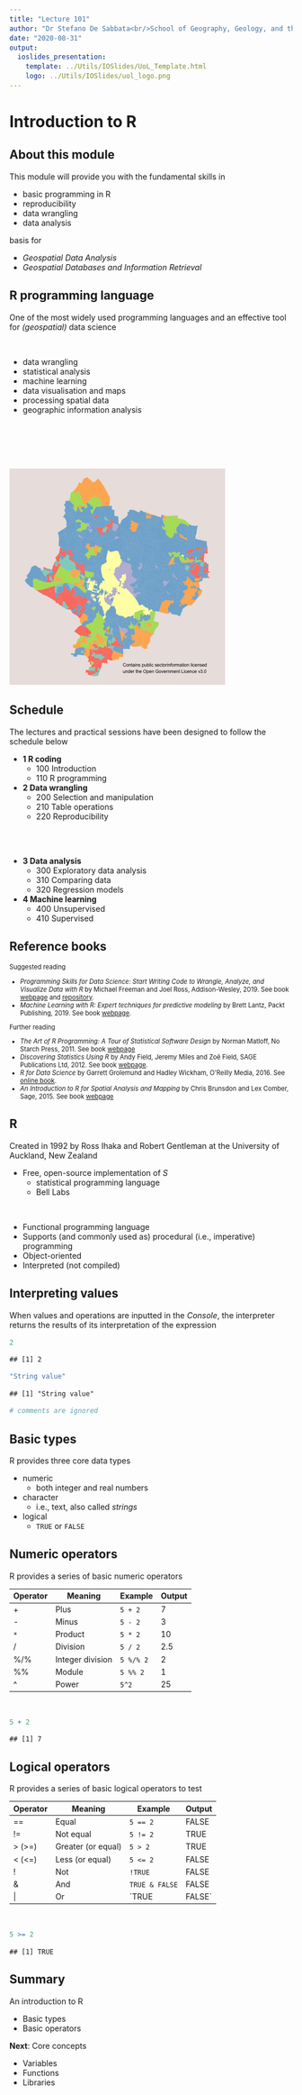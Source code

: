 ```yaml
---
title: "Lecture 101"
author: "Dr Stefano De Sabbata<br/>School of Geography, Geology, and the Env.<br/><a href=\"mailto:s.desabbata@le.ac.uk\">s.desabbata&commat;le.ac.uk</a> &vert; <a href=\"https://twitter.com/maps4thought\">&commat;maps4thought</a><br/><a href=\"https://github.com/sdesabbata/GY7702\">github.com/sdesabbata/GY7702</a> licensed under <a href=\"https://www.gnu.org/licenses/gpl-3.0.html\">GNU GPL v3.0</a>"
date: "2020-08-31"
output:
  ioslides_presentation:
    template: ../Utils/IOSlides/UoL_Template.html
    logo: ../Utils/IOSlides/uol_logo.png
---
```






# Introduction to R



## About this module

This module will provide you with the fundamental skills in

- basic programming in R
- reproducibility
- data wrangling
- data analysis

basis for

- *Geospatial Data Analysis*
- *Geospatial Databases and Information Retrieval*



## R programming language
    
One of the most widely used programming languages and an effective tool for *(geospatial)* data science

<div class="columns-2">

<br/>

- data wrangling
- statistical analysis
- machine learning
- data visualisation and maps
- processing spatial data
- geographic information analysis

<br/><br/><br/><br/>

<img src="101_L_Introduction_files/figure-html/unnamed-chunk-1-1.png" width="384" />

</div>



## Schedule

The lectures and practical sessions have been designed to follow the schedule below


<div class="columns-2">

- **1 R coding**
  - 100 Introduction
  - 110 R programming
- **2 Data wrangling**
  - 200 Selection and manipulation
  - 210 Table operations
  - 220 Reproducibility
  
<br/><br/>

- **3 Data analysis**
  - 300 Exploratory data analysis
  - 310 Comparing data
  - 320 Regression models
- **4 Machine learning**
  - 400 Unsupervised
  - 410 Supervised

</div>



## Reference books

<div style="font-size:80%;">
Suggested reading

- *Programming Skills for Data Science: Start Writing Code to Wrangle, Analyze, and Visualize Data with R* by Michael Freeman and Joel Ross, Addison-Wesley, 2019. See book [webpage](https://www.pearson.com/us/higher-education/program/Freeman-Programming-Skills-for-Data-Science-Start-Writing-Code-to-Wrangle-Analyze-and-Visualize-Data-with-R/PGM2047488.html) and [repository](https://programming-for-data-science.github.io/).
- *Machine Learning with R: Expert techniques for predictive modeling* by Brett Lantz, Packt Publishing, 2019. See book [webpage](https://subscription.packtpub.com/book/big_data_and_business_intelligence/9781788295864).

Further reading

- *The Art of R Programming: A Tour of Statistical Software Design* by Norman Matloff, No Starch Press, 2011. See book [webpage](https://nostarch.com/artofr.htm)
- *Discovering Statistics Using R* by Andy Field, Jeremy Miles and Zoë Field, SAGE Publications Ltd, 2012. See book [webpage](https://www.discoveringstatistics.com/books/discovering-statistics-using-r/).
- *R for Data Science* by Garrett Grolemund and Hadley Wickham, O'Reilly Media, 2016. See [online book](https://r4ds.had.co.nz/).
- *An Introduction to R for Spatial Analysis and Mapping* by Chris Brunsdon and Lex Comber, Sage, 2015. See book [webpage](https://uk.sagepub.com/en-gb/eur/an-introduction-to-r-for-spatial-analysis-and-mapping/book241031)
</div>


## R

Created in 1992 by Ross Ihaka and Robert Gentleman at the University of Auckland, New Zealand

- Free, open-source implementation of *S*
    - statistical programming language 
    - Bell Labs

<br/>

- Functional programming language
- Supports (and commonly used as) procedural (i.e., imperative) programming
- Object-oriented
- Interpreted (not compiled)



## Interpreting values

When values and operations are inputted in the *Console*, the interpreter returns the results of its interpretation of the expression


```r
2
```

```
## [1] 2
```

```r
"String value"
```

```
## [1] "String value"
```

```r
# comments are ignored
```



## Basic types

R provides three core data types

- numeric 
    - both integer and real numbers
- character 
    - i.e., text, also called *strings*
- logical
    - `TRUE` or `FALSE`


## Numeric operators

R provides a series of basic numeric operators

<div class="packedtable">

|Operator|Meaning         |Example  |Output     |
|--------|----------------|---------|-----------|
|+       |Plus            |`5 + 2`  |7  |
|-       |Minus           |`5 - 2`  |3  |
|`*`     |Product         |`5 * 2`  |10  |
|/       |Division        |`5 / 2`  |2.5  |
|%/%     |Integer division|`5 %/% 2`|2|
|%%      |Module          |`5 %% 2` |1 |
|^       |Power           |`5^2`    |25    |

</div>
<br/>


```r
5 + 2
```

```
## [1] 7
```



## Logical operators


R provides a series of basic logical operators to test

<div class="packedtable">

|Operator|Meaning           |Example           |Output              |
|--------|------------------|------------------|--------------------|
|==      |Equal             |`5 == 2`          |FALSE          |
|!=      |Not equal         |`5 != 2`          |TRUE          |
|> (>=)  |Greater (or equal)|`5 > 2`           |TRUE           |
|< (<=)  |Less (or equal)   |`5 <= 2`          |FALSE          |
|!       |Not               |`!TRUE`           |FALSE           |
|&       |And               |`TRUE & FALSE`    |FALSE    |
|\|      |Or                |`TRUE | FALSE`    |TRUE    |

</div>
<br/>


```r
5 >= 2
```

```
## [1] TRUE
```



## Summary

An introduction to R

- Basic types
- Basic operators

**Next**: Core concepts

- Variables
- Functions
- Libraries
